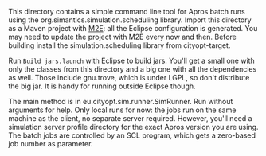 This directory contains a simple command line tool for Apros batch runs
using the org.simantics.simulation.scheduling library.  Import
this directory as a Maven project with [M2E](http://eclipse.org/m2e/): all
the Eclipse configuration is generated.  You may need to update the project
with M2E every now and then.  Before building install the simulation.scheduling
library from cityopt-target.

Run `Build jars.launch` with Eclipse to build jars.  You'll get a small
one with only the classes from this directory and a big one with all the
dependencies as well.  Those include gnu.trove, which is under LGPL, so don't
distribute the big jar.  It is handy for running outside Eclipse though.

The main method is in eu.cityopt.sim.runner.SimRunner.  Run without arguments
for help.  Only local runs for now: the jobs run on the same machine
as the client, no separate server required.  However, you'll need a simulation
server profile directory for the exact Apros version you are using.
The batch jobs are controlled by an SCL program, which gets a zero-based
job number as parameter.
